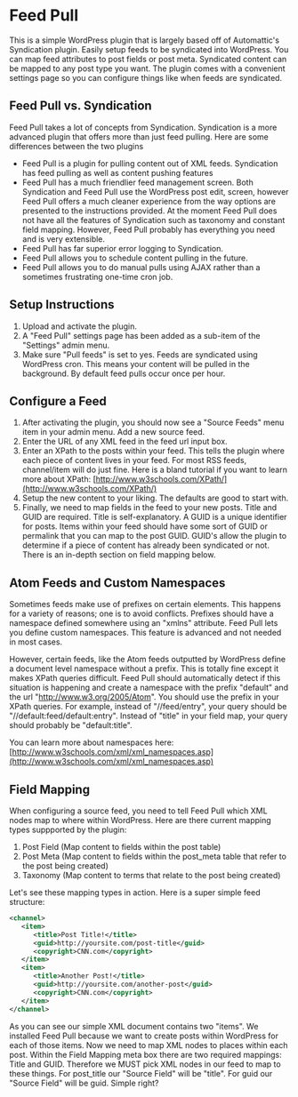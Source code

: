 Feed Pull
==============

This is a simple WordPress plugin that is largely based off of Automattic's Syndication plugin. Easily setup feeds to
be syndicated into WordPress. You can map feed attributes to post fields or post meta. Syndicated content can be mapped
to any post type you want. The plugin comes with a convenient settings page so you can configure things like when feeds
are syndicated.

Feed Pull vs. Syndication
---------------
Feed Pull takes a lot of concepts from Syndication. Syndication is a more advanced plugin that offers more than just
feed pulling. Here are some differences between the two plugins
* Feed Pull is a plugin for pulling content out of XML feeds. Syndication has feed pulling as well as content
pushing features
* Feed Pull has a much friendlier feed management screen. Both Syndication and Feed Pull use the WordPress post edit,
screen, however Feed Pull offers a much cleaner experience from the way options are presented to the instructions
provided. At the moment Feed Pull does not have all the features of Syndication such as taxonomy and constant
field mapping. However, Feed Pull probably has everything you need and is very extensible.
* Feed Pull has far superior error logging to Syndication.
* Feed Pull allows you to schedule content pulling in the future.
* Feed Pull allows you to do manual pulls using AJAX rather than a sometimes frustrating one-time cron job.

Setup Instructions
--------------
1. Upload and activate the plugin.
1. A "Feed Pull" settings page has been added as a sub-item of the "Settings" admin menu.
1. Make sure "Pull feeds" is set to yes. Feeds are syndicated using WordPress cron. This means your content will be
pulled in the background. By default feed pulls occur once per hour.

Configure a Feed
--------------
1. After activating the plugin, you should now see a "Source Feeds" menu item in your admin menu. Add a new source
feed.
1. Enter the URL of any XML feed in the feed url input box.
1. Enter an XPath to the posts within your feed. This tells the plugin where each piece of content lives in your
feed.  For most RSS feeds, channel/item will do just fine. Here is a bland tutorial if you want to learn more about
XPath: [http://www.w3schools.com/XPath/](http://www.w3schools.com/XPath/)
1. Setup the new content to your liking. The defaults are good to start with.
1. Finally, we need to map fields in the feed to your new posts. Title and GUID are required. Title is
self-explanatory. A GUID is a unique identifier for posts. Items within your feed should have some sort of GUID or
permalink that you can map to the post GUID. GUID's allow the plugin to determine if a piece of content has already
been syndicated or not. There is an in-depth section on field mapping below.

Atom Feeds and Custom Namespaces
--------------
Sometimes feeds make use of prefixes on certain elements. This happens for a variety of reasons; one is to avoid
conflicts. Prefixes should have a namespace defined somewhere using an "xmlns" attribute. Feed Pull lets you
define custom namespaces. This feature is advanced and not needed in most cases.

However, certain feeds, like the Atom feeds outputted by WordPress define a document level namespace without a
prefix. This is totally fine except it makes XPath queries difficult. Feed Pull should automatically detect if
this situation is happening and create a namespace with the prefix "default" and the url "http://www.w3.org/2005/Atom".
You should use the prefix in your XPath queries. For example, instead of "//feed/entry", your query should be
"//default:feed/default:entry". Instead of "title" in your field map, your query should probably be "default:title".

You can learn more about namespaces here: [http://www.w3schools.com/xml/xml_namespaces.asp](http://www.w3schools.com/xml/xml_namespaces.asp)

Field Mapping
--------------
When configuring a source feed, you need to tell Feed Pull which XML nodes map to where within WordPress. Here are there current
mapping types suppported by the plugin:
1. Post Field (Map content to fields within the post table)
1. Post Meta (Map content to fields within the post_meta table that refer to the post being created)
1. Taxonomy (Map content to terms that relate to the post being created)

Let's see these mapping types in action. Here is a super simple feed structure:
```xml
<channel>
   <item>
      <title>Post Title!</title>
      <guid>http://yoursite.com/post-title</guid>
      <copyright>CNN.com</copyright>
   </item>
   <item>
      <title>Another Post!</title>
      <guid>http://yoursite.com/another-post</guid>
      <copyright>CNN.com</copyright>
   </item>
</channel>
```

As you can see our simple XML document contains two "items". We installed Feed Pull because we want to create posts within
WordPress for each of those items. Now we need to map XML nodes to places within each post. Within the Field Mapping meta box
there are two required mappings: Title and GUID. Therefore we MUST pick XML nodes in our feed to map to these things. For post_title
our "Source Field" will be "title". For guid our "Source Field" will be guid. Simple right?


